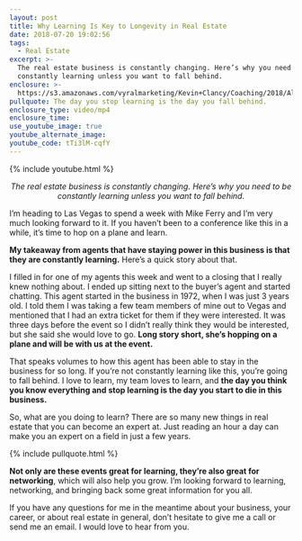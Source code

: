 ```yaml
---
layout: post
title: Why Learning Is Key to Longevity in Real Estate
date: 2018-07-20 19:02:56
tags:
  - Real Estate
excerpt: >-
  The real estate business is constantly changing. Here’s why you need to be
  constantly learning unless you want to fall behind.
enclosure: >-
  https://s3.amazonaws.com/vyralmarketing/Kevin+Clancy/Coaching/2018/Albany+Real+Estate+Agent-+What+Are+You+Doing+to+Learn%253F.mp4
pullquote: The day you stop learning is the day you fall behind.
enclosure_type: video/mp4
enclosure_time:
use_youtube_image: true
youtube_alternate_image:
youtube_code: tTi3lM-cqfY
---
```


{% include youtube.html %}

<p style="text-align: center;"><em>The real estate business is constantly changing. Here’s why you need to be constantly learning unless you want to fall behind.</em></p>

I’m heading to Las Vegas to spend a week with Mike Ferry and I’m very much looking forward to it. If you haven’t been to a conference like this in a while, it’s time to hop on a plane and learn.

**My takeaway from agents that have staying power in this business is that they are constantly learning.** Here’s a quick story about that.

I filled in for one of my agents this week and went to a closing that I really knew nothing about. I ended up sitting next to the buyer’s agent and started chatting. This agent started in the business in 1972, when I was just 3 years old. I told them I was taking a few team members of mine out to Vegas and mentioned that I had an extra ticket for them if they were interested. It was three days before the event so I didn’t really think they would be interested, but she said she would love to go. **Long story short, she’s hopping on a plane and will be with us at the event.&nbsp;**

That speaks volumes to how this agent has been able to stay in the business for so long. If you’re not constantly learning like this, you’re going to fall behind. I love to learn, my team loves to learn, and **the day you think you know everything and stop learning is the day you start to die in this business.**

So, what are you doing to learn? There are so many new things in real estate that you can become an expert at. Just reading an hour a day can make you an expert on a field in just a few years.

{% include pullquote.html %}

**Not only are these events great for learning, they’re also great for networking**, which will also help you grow. I’m looking forward to learning, networking, and bringing back some great information for you all.

If you have any questions for me in the meantime about your business, your career, or about real estate in general, don’t hesitate to give me a call or send me an email. I would love to hear from you.